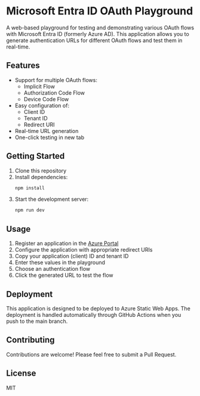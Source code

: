 # Microsoft Entra ID OAuth Playground

A web-based playground for testing and demonstrating various OAuth flows with Microsoft Entra ID (formerly Azure AD). This application allows you to generate authentication URLs for different OAuth flows and test them in real-time.

## Features

- Support for multiple OAuth flows:
  - Implicit Flow
  - Authorization Code Flow
  - Device Code Flow
- Easy configuration of:
  - Client ID
  - Tenant ID
  - Redirect URI
- Real-time URL generation
- One-click testing in new tab

## Getting Started

1. Clone this repository
2. Install dependencies:
   ```bash
   npm install
   ```
3. Start the development server:
   ```bash
   npm run dev
   ```

## Usage

1. Register an application in the [Azure Portal](https://portal.azure.com)
2. Configure the application with appropriate redirect URIs
3. Copy your application (client) ID and tenant ID
4. Enter these values in the playground
5. Choose an authentication flow
6. Click the generated URL to test the flow

## Deployment

This application is designed to be deployed to Azure Static Web Apps. The deployment is handled automatically through GitHub Actions when you push to the main branch.

## Contributing

Contributions are welcome! Please feel free to submit a Pull Request.

## License

MIT

